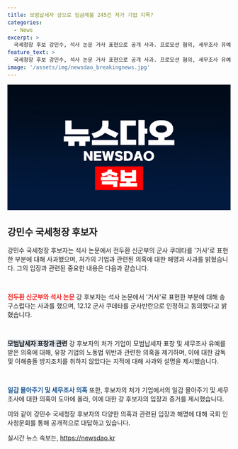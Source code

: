 ```yaml
---
title: 모범납세자 상으로 임금체불 245건 처가 기업 지목?
categories:
  - News
excerpt: >
  국세청장 후보 강민수, 석사 논문 거사 표현으로 공개 사과. 프로모션 혐의, 세무조사 유예 논란도 사과. 모범납세자 표창 논란에 대해도 해명. 처가 기업과의 이해충돌 의혹에 과세 대상으로 납부고 인정하며 신고 및 조치 약속. 세무조사 집중 의혹에 정치적 세무조사는 하지 않았다고 주장. 강 후보 30년 전 논문 작성 시 성찰 부족했다 사과.
feature_text: >
  국세청장 후보 강민수, 석사 논문 거사 표현으로 공개 사과. 프로모션 혐의, 세무조사 유예 논란도 사과. 모범납세자 표창 논란에 대해도 해명. 처가 기업과의 이해충돌 의혹에 과세 대상으로 납부고 인정하며 신고 및 조치 약속. 세무조사 집중 의혹에 정치적 세무조사는 하지 않았다고 주장. 강 후보 30년 전 논문 작성 시 성찰 부족했다 사과.
image: '/assets/img/newsdao_breakingnews.jpg'
---
```


<p><img src="/assets/img/newsdao_breakingnews.jpg" alt="ontimetimes 속보" /></p>

<h2 data-ke-size="size26">강민수 국세청장 후보자</h2>

<p>강민수 국세청장 후보자는 석사 논문에서 전두환 신군부의 군사 쿠데타를 '거사'로 표현한 부분에 대해 사과했으며, 처가의 기업과 관련된 의혹에 대한 해명과 사과를 밝혔습니다. 그의 입장과 관련된 중요한 내용은 다음과 같습니다.</p>

<p data-ke-size="size16">&nbsp;</p>

<p><b><span style="color: #ee2323;">전두환 신군부와 석사 논문</span></b>
강 후보자는 석사 논문에서 '거사'로 표현한 부분에 대해 송구스럽다는 사과를 했으며, 12.12 군사 쿠데타를 군사반란으로 인정하고 동의했다고 밝혔습니다.</p>

<p data-ke-size="size16">&nbsp;</p>

<p><b><span style="background-color: #21538527;">모범납세자 표창과 관련</span></b>
강 후보자의 처가 기업이 모범납세자 표창 및 세무조사 유예를 받은 의혹에 대해, 유창 기업의 노동법 위반과 관련한 의혹을 제기하며, 이에 대한 감독 및 이해충돌 방지조치를 취하지 않았다는 지적에 대해 사과와 설명을 제시했습니다.</p>

<p data-ke-size="size16">&nbsp;</p>

<p><b><span style="color: #1a5490;">일감 몰아주기 및 세무조사 의혹</span></b>
또한, 후보자의 처가 기업에서의 일감 몰아주기 및 세무조사에 대한 의혹이 도마에 올라, 이에 대한 강 후보자의 입장과 증거를 제시했습니다.</p>

<p>이와 같이 강민수 국세청장 후보자의 다양한 의혹과 관련된 입장과 해명에 대해 국회 인사청문회를 통해 공개적으로 대답하고 있습니다.</p>
실시간 뉴스 속보는, <a href="https://newsdao.kr" rel="dofollow">https://newsdao.kr</a>


